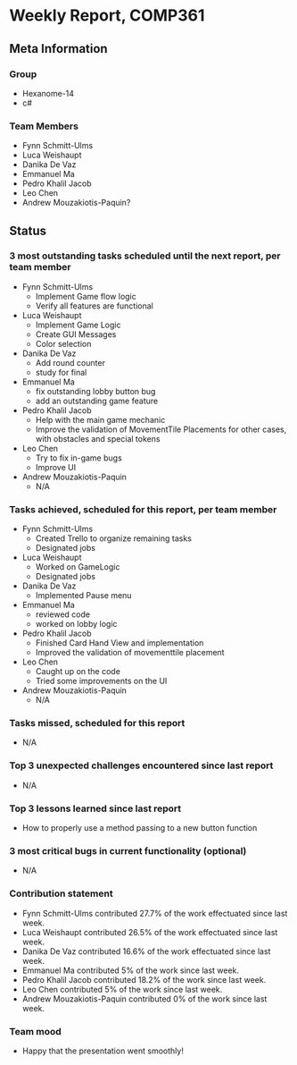 # Weekly Report, COMP361

## Meta Information

### Group

 * Hexanome-14
 * c#
### Team Members

 * Fynn Schmitt-Ulms
 * Luca Weishaupt
 * Danika De Vaz
 * Emmanuel Ma
 * Pedro Khalil Jacob
 * Leo Chen
 * Andrew Mouzakiotis-Paquin?

## Status

### 3 most outstanding tasks scheduled until the next report, per team member
 * Fynn Schmitt-Ulms
   * Implement Game flow logic
   * Verify all features are functional
 * Luca Weishaupt
   * Implement Game Logic
   * Create GUI Messages
   * Color selection
 * Danika De Vaz
   * Add round counter 
   * study for final
 * Emmanuel Ma 
   * fix outstanding lobby button bug
   * add an outstanding game feature
 * Pedro Khalil Jacob
   * Help with the main game mechanic
   * Improve the validation of MovementTile Placements for other cases, with obstacles and special tokens
 * Leo Chen
   * Try to fix in-game bugs
   * Improve UI
 * Andrew Mouzakiotis-Paquin
   * N/A

### Tasks achieved, scheduled for this report, per team member

 * Fynn Schmitt-Ulms
   * Created Trello to organize remaining tasks
   * Designated jobs
 * Luca Weishaupt
   * Worked on GameLogic
   * Designated jobs
 * Danika De Vaz
   * Implemented Pause menu 
 * Emmanuel Ma 
   * reviewed code
   * worked on lobby logic  
 * Pedro Khalil Jacob
   * Finished Card Hand View and implementation
   * Improved the validation of movementtile placement
 * Leo Chen
   * Caught up on the code
   * Tried some improvements on the UI
 * Andrew Mouzakiotis-Paquin
   * N/A

### Tasks missed, scheduled for this report

 * N/A

### Top 3 unexpected challenges encountered since last report

 * N/A

### Top 3 lessons learned since last report

 * How to properly use a method passing to a new button function

### 3 most critical bugs in current functionality (optional)

 * N/A

### Contribution statement

 * Fynn Schmitt-Ulms contributed 27.7% of the work effectuated since last week.
 * Luca Weishaupt contributed 26.5% of the work effectuated since last week.
 * Danika De Vaz contributed 16.6% of the work effectuated since last week.
 * Emmanuel Ma contributed 5% of the work since last week.
 * Pedro Khalil Jacob contributed 18.2% of the work since last week.
 * Leo Chen contributed 5% of the work since last week.
 * Andrew Mouzakiotis-Paquin contributed 0% of the work since last week.

### Team mood

 * Happy that the presentation went smoothly!
